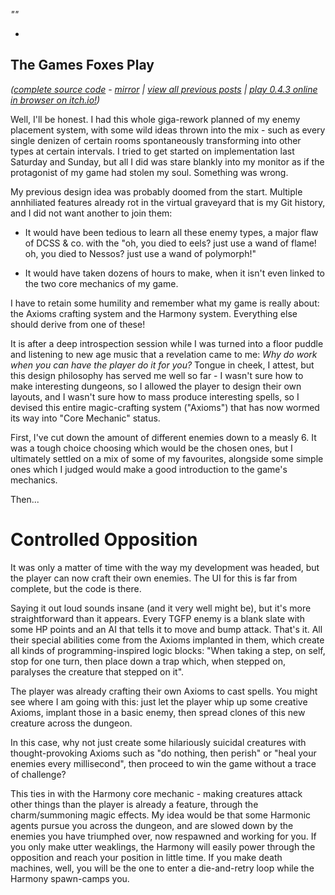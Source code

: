 *""*

- 

## The Games Foxes Play
*([complete source code](https://github.com/Oneirical/The-Games-Foxes-Play) - [mirror](https://codeberg.org/Oneirical/The-Games-Foxes-Play) | [view all previous posts](https://github.com/Oneirical/The-Games-Foxes-Play/tree/main/design/Development%20Logs) | [play 0.4.3 online in browser on itch.io!](https://oneirical.itch.io/tgfp))*

Well, I'll be honest. I had this whole giga-rework planned of my enemy placement system, with some wild ideas thrown into the mix - such as every single denizen of certain rooms spontaneously transforming into other types at certain intervals. I tried to get started on implementation last Saturday and Sunday, but all I did was stare blankly into my monitor as if the protagonist of my game had stolen my soul. Something was wrong.

My previous design idea was probably doomed from the start. Multiple annhiliated features already rot in the virtual graveyard that is my Git history, and I did not want another to join them:

* It would have been tedious to learn all these enemy types, a major flaw of DCSS & co. with the "oh, you died to eels? just use a wand of flame! oh, you died to Nessos? just use a wand of polymorph!"

* It would have taken dozens of hours to make, when it isn't even linked to the two core mechanics of my game.

I have to retain some humility and remember what my game is really about: the Axioms crafting system and the Harmony system. Everything else should derive from one of these!

It is after a deep introspection session while I was turned into a floor puddle and listening to new age music that a revelation came to me: *Why do work when you can have the player do it for you?* Tongue in cheek, I attest, but this design philosophy has served me well so far - I wasn't sure how to make interesting dungeons, so I allowed the player to design their own layouts, and I wasn't sure how to mass produce interesting spells, so I devised this entire magic-crafting system ("Axioms") that has now wormed its way into "Core Mechanic" status.

First, I've cut down the amount of different enemies down to a measly 6. It was a tough choice choosing which would be the chosen ones, but I ultimately settled on a mix of some of my favourites, alongside some simple ones which I judged would make a good introduction to the game's mechanics.

Then...

# Controlled Opposition

It was only a matter of time with the way my development was headed, but the player can now craft their own enemies. The UI for this is far from complete, but the code is there.

Saying it out loud sounds insane (and it very well might be), but it's more straightforward than it appears. Every TGFP enemy is a blank slate with some HP points and an AI that tells it to move and bump attack. That's it. All their special abilities come from the Axioms implanted in them, which create all kinds of programming-inspired logic blocks: "When taking a step, on self, stop for one turn, then place down a trap which, when stepped on, paralyses the creature that stepped on it".

The player was already crafting their own Axioms to cast spells. You might see where I am going with this: just let the player whip up some creative Axioms, implant those in a basic enemy, then spread clones of this new creature across the dungeon.

In this case, why not just create some hilariously suicidal creatures with thought-provoking Axioms such as "do nothing, then perish" or "heal your enemies every millisecond", then proceed to win the game without a trace of challenge? 

This ties in with the Harmony core mechanic - making creatures attack other things than the player is already a feature, through the charm/summoning magic effects. My idea would be that some Harmonic agents pursue you across the dungeon, and are slowed down by the enemies you have triumphed over, now respawned and working for you. If you only make utter weaklings, the Harmony will easily power through the opposition and reach your position in little time. If you make death machines, well, you will be the one to enter a die-and-retry loop while the Harmony spawn-camps you.

